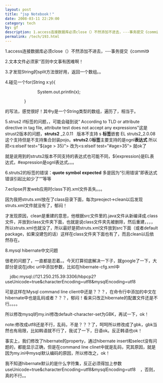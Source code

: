 ```yaml
---
layout: post
title: "jsp Notebook！"
date: 2008-03-11 22:29:00
category: tech
by: gf
description: 1.access连接数据库必须close（）不然添加不进去，---事务提交《commit》2.文本文件必须家‘’否则中文事有困难啊！3.才发现String的split方法很好用，返回一个数组。。4.碰见一个
permalink: /tech/193.html
---
```

1.access连接数据库必须close（）不然添加不进去，---事务提交《commit》

2.文本文件必须家‘’否则中文事有困难啊！

3.才发现String的split方法很好用，返回一个数组。。

4.碰见一个for(String x:y)\{

                           System.out.println(x);

                \}

的写法，感觉很好！其中y是一个String类型的数组，遍历了，相当于。

5.strus2 if标签的问题，，可能会碰到说“ According to TLD or attribute directive in tag file, attribute test does not accept any expressions”这是strust2版本的问题，**struts2** \_2.0.11   版本不支持 s **标签**嵌套 EL
struts2\_2.0.08 这个支持但是不支持集合封装pojo。**struts2**.0**标签**主要支持的是ognl**表达式**
所以把<s:elseif test="$\{age > 35\}">
改为<s:elseif test="\#age>35">
就ok了

就是说用到的struts2版本不同支持的表达式也可能不同，$\{expression\}是EL表达式，\#expression是ognl表达式。。。

6.struts2的标签的错误：**quote** **symbol** **expected**
多是因为“引用错误”即表达式错误引起比如少了“”等等

7.eclipse开发web应用时class下的.xml文件丢失。。。

因为我把struts.xml放在了class目录下面，每次preoject->clean以后发现struts.xml文件就没有了，郁闷！

才发现原因，clean是重建的意思，他根据src文件里的.java文件从新编译成.class文件，并放到class文件夹下面，也就是说class文件夹先被删除，然后重建，，，，所以struts.xml也就没了，所以最好是把struts.xml文件放到src下面（或者default package，如果没建包的话）这样在class文件夹下面也有了，而且clean以后依然存在。

8.mysql hibernate中文问题

很老的问题了，一直都是忍着。。今天打算彻底解决一下子，就google了一下，大部分是说在jdbc url中添加参数，比如在hibernate-cfg.xml中

<property name="hibernate.connection.url">
    jdbc:mysql://121.250.215.39:3306/hbpcp2?useUnicode=true&characterEncoding=utf8&mysqlEncoding=utf8   
   </property>

可是这样在Mysql command line client中还是？？？，在命令行中添加的中文在hibernate中也是乱码或者？？？，郁闷！看来只改正hibernate的配置文件还是不行。。。。

所以修改mysql的my.ini修改default-character-set为GBK，再试一下，ok！

note:修改成utf8还是不行，乱码，不是？？？了，呵呵所以修改成了gbk，gbk当然也有局限，比如韩语就不行了，我试了一下，日语ok。反正韩语也ok！

事实上，我们修改了hibernate的property，通过hibernate insert和select没有问题的，都能显示正确，但是在command line clinet中就是乱码，究其原因，就是因为my.ini中mysql默认编码的原因，所以修改之，ok！

我不知道hibernate默认的是什么字符集，反正必须得加上参数useUnicode=true&characterEncoding=utf8&mysqlEncoding=utf8   
，否则，真的不行。。